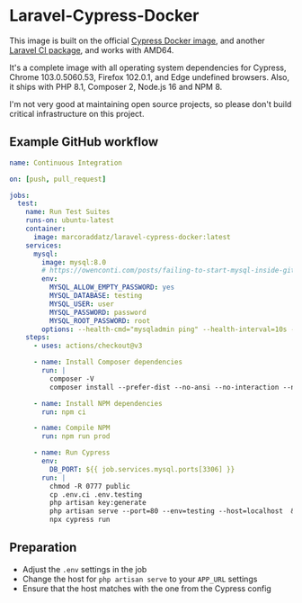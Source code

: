 # Laravel-Cypress-Docker

This image is built on the official [Cypress Docker image](https://github.com/cypress-io/cypress-docker-images/tree/master/browsers/node16.14.2-slim-chrome103-ff102), and another [Laravel CI package](https://github.com/lbausch/laravel-ci/blob/master/Dockerfile), and works with AMD64.

It's a complete image with all operating system dependencies for Cypress, Chrome 103.0.5060.53, Firefox 102.0.1, and Edge undefined browsers. Also, it ships with PHP 8.1, Composer 2, Node.js 16 and NPM 8.

I'm not very good at maintaining open source projects, so please don't build critical infrastructure on this project.

## Example GitHub workflow

```yml
name: Continuous Integration

on: [push, pull_request]

jobs:
  test:
    name: Run Test Suites
    runs-on: ubuntu-latest
    container:
      image: marcoraddatz/laravel-cypress-docker:latest
    services:
      mysql:
        image: mysql:8.0
        # https://owenconti.com/posts/failing-to-start-mysql-inside-github-actions
        env:
          MYSQL_ALLOW_EMPTY_PASSWORD: yes
          MYSQL_DATABASE: testing
          MYSQL_USER: user
          MYSQL_PASSWORD: password
          MYSQL_ROOT_PASSWORD: root
        options: --health-cmd="mysqladmin ping" --health-interval=10s --health-timeout=5s --health-retries=3
    steps:
      - uses: actions/checkout@v3

      - name: Install Composer dependencies
        run: |
          composer -V
          composer install --prefer-dist --no-ansi --no-interaction --no-progress --ignore-platform-reqs

      - name: Install NPM dependencies
        run: npm ci

      - name: Compile NPM
        run: npm run prod

      - name: Run Cypress
        env:
          DB_PORT: ${{ job.services.mysql.ports[3306] }}
        run: |
          chmod -R 0777 public
          cp .env.ci .env.testing
          php artisan key:generate
          php artisan serve --port=80 --env=testing --host=localhost  &> /dev/null &
          npx cypress run
```

## Preparation
- Adjust the `.env` settings in the job
- Change the host for `php artisan serve` to your `APP_URL` settings
- Ensure that the host matches with the one from the Cypress config